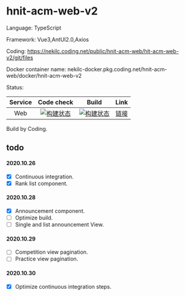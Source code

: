 # hnit-acm-web-v2

Language: TypeScript

Framework: Vue3,AntUI2.0,Axios

Coding: https://nekilc.coding.net/public/hnit-acm-web/hit-acm-web-v2/git/files

Docker container name: nekilc-docker.pkg.coding.net/hnit-acm-web/docker/hnit-acm-web-v2

Status:

|Service|Code check|Build|Link|
|:---:|:---:|:---:|:---:|
|Web|[![构建状态](https://nekilc.coding.net/badges/hnit-acm-web/job/354766/master/build.svg)](https://nekilc.coding.net/p/hnit-acm-web/ci/job)|[![构建状态](https://nekilc.coding.net/badges/hnit-acm-web/job/354770/master/build.svg)](https://nekilc.coding.net/p/hnit-acm-web/ci/job)|[链接](http://code.nekilc.com:8900)|

Build by Coding.

## todo

#### 2020.10.26

- [x] Continuous integration.
- [x] Rank list component.

#### 2020.10.28

- [x] Announcement component.
- [ ] Optimize build.
- [ ] Single and list announcement View.

#### 2020.10.29

- [ ] Competition view pagination.
- [ ] Practice view pagination.

#### 2020.10.30
- [x] Optimize continuous integration steps.
